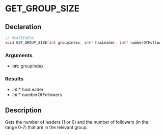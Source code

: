 # GET_GROUP_SIZE

## Declaration
```cpp
// 0x45EE4E9A
void GET_GROUP_SIZE(int groupIndex, int* hasLeader, int* numberOfFollowers);
```

### Arguments
- **int:** groupIndex

### Results
- **int*:** hasLeader
- **int*:** numberOfFollowers

## Description
Gets the number of leaders (1 or 0) and the number of followers (in the range 0-7) that are in the relevant group.